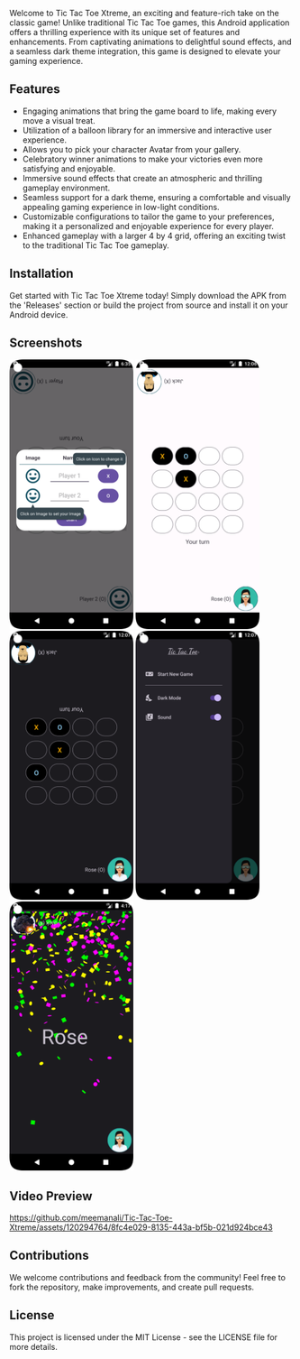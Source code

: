 Welcome to Tic Tac Toe Xtreme, an exciting and feature-rich take on the classic game! Unlike traditional Tic Tac Toe games, this Android application offers a thrilling experience with its unique set of features and enhancements. From captivating animations to delightful sound effects, and a seamless dark theme integration, this game is designed to elevate your gaming experience.

## Features

* Engaging animations that bring the game board to life, making every move a visual treat.
* Utilization of a balloon library for an immersive and interactive user experience.
* Allows you to pick your character Avatar from your gallery.
* Celebratory winner animations to make your victories even more satisfying and enjoyable.
* Immersive sound effects that create an atmospheric and thrilling gameplay environment.
* Seamless support for a dark theme, ensuring a comfortable and visually appealing gaming experience in low-light conditions.
* Customizable configurations to tailor the game to your preferences, making it a personalized and enjoyable experience for every player.
* Enhanced gameplay with a larger 4 by 4 grid, offering an exciting twist to the traditional Tic Tac Toe gameplay.


## Installation

Get started with Tic Tac Toe Xtreme today! Simply download the APK from the 'Releases' section or build the project from source and install it on your Android device.


## Screenshots

<div>
  <img src="https://github.com/meemanali/Tic-Tac-Toe-Xtreme/blob/main/Tic%20Tac%20Toe.png" alt="Tic Tac Toe" width="220" title="Tic Tac Toe">
  <img src="https://github.com/meemanali/Tic-Tac-Toe-Xtreme/blob/main/Tic%20Tat%20Toe%201.png" alt="Tic Tac Toe 1" width="220" title="Tic Tac Toe 1">
  <img src="https://github.com/meemanali/Tic-Tac-Toe-Xtreme/blob/main/Tic%20Tat%20Toe%202.png" alt="Tic Tac Toe 2" width="220" title="Tic Tac Toe 2">  
  <img src="https://github.com/meemanali/Tic-Tac-Toe-Xtreme/blob/main/Tic%20Tat%20Toe%203.png" alt="Tic Tac Toe 3" width="220" title="Tic Tac Toe 3">
  <img src="https://github.com/meemanali/Tic-Tac-Toe-Xtreme/blob/main/Tic%20Tat%20Toe%204.png" alt="Tic Tac Toe 4" width="220" title="Tic Tac Toe 4">
</div>

## Video Preview

https://github.com/meemanali/Tic-Tac-Toe-Xtreme/assets/120294764/8fc4e029-8135-443a-bf5b-021d924bce43



## Contributions

We welcome contributions and feedback from the community! Feel free to fork the repository, make improvements, and create pull requests.


## License

This project is licensed under the MIT License - see the LICENSE file for more details.
